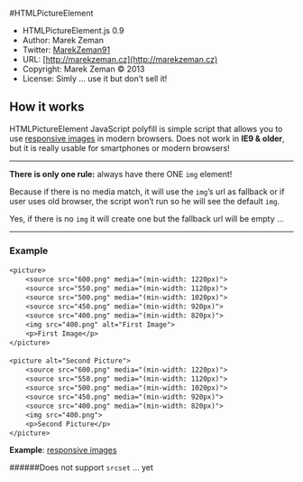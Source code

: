 #HTMLPictureElement

* HTMLPictureElement.js 0.9
* Author: Marek Zeman
* Twitter: [MarekZeman91](http://twitter.com/MarekZeman91/)
* URL: [http://marekzeman.cz](http://marekzeman.cz)
* Copyright: Marek Zeman &copy; 2013
* License: Simly … use it but don’t sell it!


## How it works
HTMLPictureElement JavaScript polyfill is simple script that allows you to use [responsive images](http://www.w3.org/TR/2013/WD-html-picture-element-20130226/) in modern browsers. Does not work in **IE9 & older**, but it is really usable for smartphones or modern browsers!

---

**There is only one rule:** always have there ONE `img` element!

Because if there is no media match, it will use the `img`’s url as fallback or if user uses old browser, the script won’t run so he will see the default `img`.

Yes, if there is no `img` it will create one but the fallback url will be empty …

---

### Example
    <picture>
        <source src="600.png" media="(min-width: 1220px)">
        <source src="550.png" media="(min-width: 1120px)">
        <source src="500.png" media="(min-width: 1020px)">
        <source src="450.png" media="(min-width: 920px)">
        <source src="400.png" media="(min-width: 820px)">
        <img src="400.png" alt="First Image">
        <p>First Image</p>
    </picture>

    <picture alt="Second Picture">
        <source src="600.png" media="(min-width: 1220px)">
        <source src="550.png" media="(min-width: 1120px)">
        <source src="500.png" media="(min-width: 1020px)">
        <source src="450.png" media="(min-width: 920px)">
        <source src="400.png" media="(min-width: 820px)">
        <img src="400.png">
        <p>Second Picture</p>
    </picture>

**Example**: [responsive images](http://marekzeman91.github.com/HTMLPictureElement)

######Does not support `srcset` … yet
